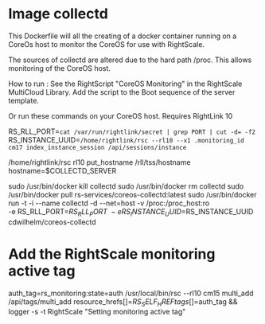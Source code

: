 Image collectd
==============

This Dockerfile will all the creating of a docker container running on a CoreOs host to monitor 
the CoreOS for use with RightScale.  

The sources of collectd are altered due to the hard path /proc. This allows monitoring of the CoreOS host.

How to run :
See the RightScript "CoreOS Monitoring" in the RightScale MultiCloud Library.  Add the script to the Boot sequence of the server template.

Or run these commands on your CoreOS host.  Requires RightLink 10

RS_RLL_PORT=`cat /var/run/rightlink/secret | grep PORT | cut -d= -f2`
RS_INSTANCE_UUID=`/home/rightlink/rsc --rl10 --x1 .monitoring_id cm17 index_instance_session /api/sessions/instance`


/home/rightlink/rsc rl10 put_hostname /rll/tss/hostname hostname=$COLLECTD_SERVER

sudo /usr/bin/docker kill collectd
sudo /usr/bin/docker rm collectd
sudo /usr/bin/docker pull rs-services/coreos-collectd:latest
sudo /usr/bin/docker  run -t -i --name collectd -d --net=host -v /proc:/proc_host:ro \
-e RS_RLL_PORT=$RS_RLL_PORT \
-e RS_INSTANCE_UUID=$RS_INSTANCE_UUID \
cdwilhelm/coreos-collectd 

# Add the RightScale monitoring active tag
auth_tag=rs_monitoring:state=auth
/usr/local/bin/rsc --rl10 cm15 multi_add /api/tags/multi_add resource_hrefs[]=$RS_SELF_HREF tags[]=$auth_tag &&\
  logger -s -t RightScale "Setting monitoring active tag"
